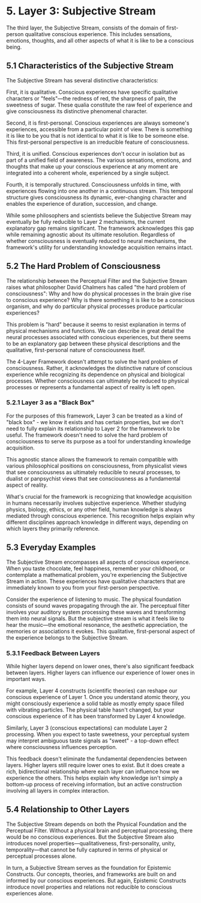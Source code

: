 # 5. Layer 3: Subjective Stream
The third layer, the Subjective Stream, consists of the domain of first-person qualitative conscious experience. This includes sensations, emotions, thoughts, and all other aspects of what it is like to be a conscious being.
## 5.1 Characteristics of the Subjective Stream
The Subjective Stream has several distinctive characteristics:

First, it is qualitative. Conscious experiences have specific qualitative characters or "feels"—the redness of red, the sharpness of pain, the sweetness of sugar. These qualia constitute the raw feel of experience and give consciousness its distinctive phenomenal character.

Second, it is first-personal. Conscious experiences are always someone's experiences, accessible from a particular point of view. There is something it is like to be you that is not identical to what it is like to be someone else. This first-personal perspective is an irreducible feature of consciousness.

Third, it is unified. Conscious experiences don't occur in isolation but as part of a unified field of awareness. The various sensations, emotions, and thoughts that make up your conscious experience at any moment are integrated into a coherent whole, experienced by a single subject.

Fourth, it is temporally structured. Consciousness unfolds in time, with experiences flowing into one another in a continuous stream. This temporal structure gives consciousness its dynamic, ever-changing character and enables the experience of duration, succession, and change.

While some philosophers and scientists believe the Subjective Stream may eventually be fully reducible to Layer 2 mechanisms, the current explanatory gap remains significant. The framework acknowledges this gap while remaining agnostic about its ultimate resolution. Regardless of whether consciousness is eventually reduced to neural mechanisms, the framework's utility for understanding knowledge acquisition remains intact.
## 5.2 The Hard Problem of Consciousness
The relationship between the Perceptual Filter and the Subjective Stream raises what philosopher David Chalmers has called "the hard problem of consciousness": Why and how do physical processes in the brain give rise to conscious experience? Why is there something it is like to be a conscious organism, and why do particular physical processes produce particular experiences?

This problem is "hard" because it seems to resist explanation in terms of physical mechanisms and functions. We can describe in great detail the neural processes associated with conscious experiences, but there seems to be an explanatory gap between these physical descriptions and the qualitative, first-personal nature of consciousness itself.

The 4-Layer Framework doesn't attempt to solve the hard problem of consciousness. Rather, it acknowledges the distinctive nature of conscious experience while recognizing its dependence on physical and biological processes. Whether consciousness can ultimately be reduced to physical processes or represents a fundamental aspect of reality is left open.
### 5.2.1 Layer 3 as a "Black Box"
For the purposes of this framework, Layer 3 can be treated as a kind of "black box" - we know it exists and has certain properties, but we don't need to fully explain its relationship to Layer 2 for the framework to be useful. The framework doesn't need to solve the hard problem of consciousness to serve its purpose as a tool for understanding knowledge acquisition.

This agnostic stance allows the framework to remain compatible with various philosophical positions on consciousness, from physicalist views that see consciousness as ultimately reducible to neural processes, to dualist or panpsychist views that see consciousness as a fundamental aspect of reality.

What's crucial for the framework is recognizing that knowledge acquisition in humans necessarily involves subjective experience. Whether studying physics, biology, ethics, or any other field, human knowledge is always mediated through conscious experience. This recognition helps explain why different disciplines approach knowledge in different ways, depending on which layers they primarily reference.
## 5.3 Everyday Examples
The Subjective Stream encompasses all aspects of conscious experience. When you taste chocolate, feel happiness, remember your childhood, or contemplate a mathematical problem, you're experiencing the Subjective Stream in action. These experiences have qualitative characters that are immediately known to you from your first-person perspective.

Consider the experience of listening to music. The physical foundation consists of sound waves propagating through the air. The perceptual filter involves your auditory system processing these waves and transforming them into neural signals. But the subjective stream is what it feels like to hear the music—the emotional resonance, the aesthetic appreciation, the memories or associations it evokes. This qualitative, first-personal aspect of the experience belongs to the Subjective Stream.
### 5.3.1 Feedback Between Layers
While higher layers depend on lower ones, there's also significant feedback between layers. Higher layers can influence our experience of lower ones in important ways.

For example, Layer 4 constructs (scientific theories) can reshape our conscious experience of Layer 1. Once you understand atomic theory, you might consciously experience a solid table as mostly empty space filled with vibrating particles. The physical table hasn't changed, but your conscious experience of it has been transformed by Layer 4 knowledge.

Similarly, Layer 3 (conscious expectations) can modulate Layer 2 processing. When you expect to taste sweetness, your perceptual system may interpret ambiguous taste signals as "sweet" - a top-down effect where consciousness influences perception.

This feedback doesn't eliminate the fundamental dependencies between layers. Higher layers still require lower ones to exist. But it does create a rich, bidirectional relationship where each layer can influence how we experience the others. This helps explain why knowledge isn't simply a bottom-up process of receiving information, but an active construction involving all layers in complex interaction.
## 5.4 Relationship to Other Layers
The Subjective Stream depends on both the Physical Foundation and the Perceptual Filter. Without a physical brain and perceptual processing, there would be no conscious experiences. But the Subjective Stream also introduces novel properties—qualitativeness, first-personality, unity, temporality—that cannot be fully captured in terms of physical or perceptual processes alone.

In turn, a Subjective Stream serves as the foundation for Epistemic Constructs. Our concepts, theories, and frameworks are built on and informed by our conscious experiences. But again, Epistemic Constructs introduce novel properties and relations not reducible to conscious experiences alone. 